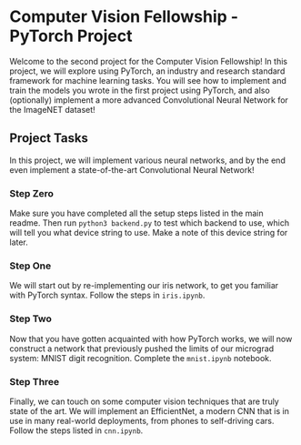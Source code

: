 # Computer Vision Fellowship - PyTorch Project

Welcome to the second project for the Computer Vision Fellowship! In this project,
we will explore using PyTorch, an industry and research standard framework for
machine learning tasks. You will see how to implement and train the models you
wrote in the first project using PyTorch, and also (optionally) implement a more
advanced Convolutional Neural Network for the ImageNET dataset!

## Project Tasks

In this project, we will implement various neural networks, and by the end even
implement a state-of-the-art Convolutional Neural Network!

### Step Zero

Make sure you have completed all the setup steps listed in the main readme. Then
run `python3 backend.py` to test which backend to use, which will tell you what
device string to use. Make a note of this device string for later.

### Step One

We will start out by re-implementing our iris network, to get you familiar with
PyTorch syntax. Follow the steps in `iris.ipynb`.

### Step Two

Now that you have gotten acquainted with how PyTorch works, we will now construct
a network that previously pushed the limits of our micrograd system: MNIST digit
recognition. Complete the `mnist.ipynb` notebook.

### Step Three

Finally, we can touch on some computer vision techniques that are truly state
of the art. We will implement an EfficientNet, a modern CNN that is in use in
many real-world deployments, from phones to self-driving cars. Follow the steps
listed in `cnn.ipynb`.
